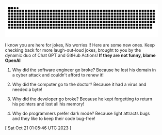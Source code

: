 <picture>
  <source media="(prefers-color-scheme: dark)" srcset="https://raw.githubusercontent.com/platane/platane/output/github-contribution-grid-snake-dark.svg">
  <source media="(prefers-color-scheme: light)" srcset="https://raw.githubusercontent.com/platane/platane/output/github-contribution-grid-snake.svg">
  <img alt="github contribution grid snake animation" src="https://raw.githubusercontent.com/platane/platane/output/github-contribution-grid-snake.svg">
</picture>


I know you are here for jokes, No worries !!
Here are some new ones. Keep checking back for more laugh-out-loud jokes, brought to you by the dynamic duo of Chat GPT and GitHub Actions! __If they are not funny, blame OpenAI__
 
1. Why did the software engineer go broke?
Because he lost his domain in a cyber attack and couldn't afford to renew it!

2. Why did the computer go to the doctor?
Because it had a virus and needed a byte!

3. Why did the developer go broke?
Because he kept forgetting to return his pointers and lost all his memory!

4. Why do programmers prefer dark mode?
Because light attracts bugs and they like to keep their code bug-free!
 
[ 
Sat Oct 21 01:05:46 UTC 2023
 ]

